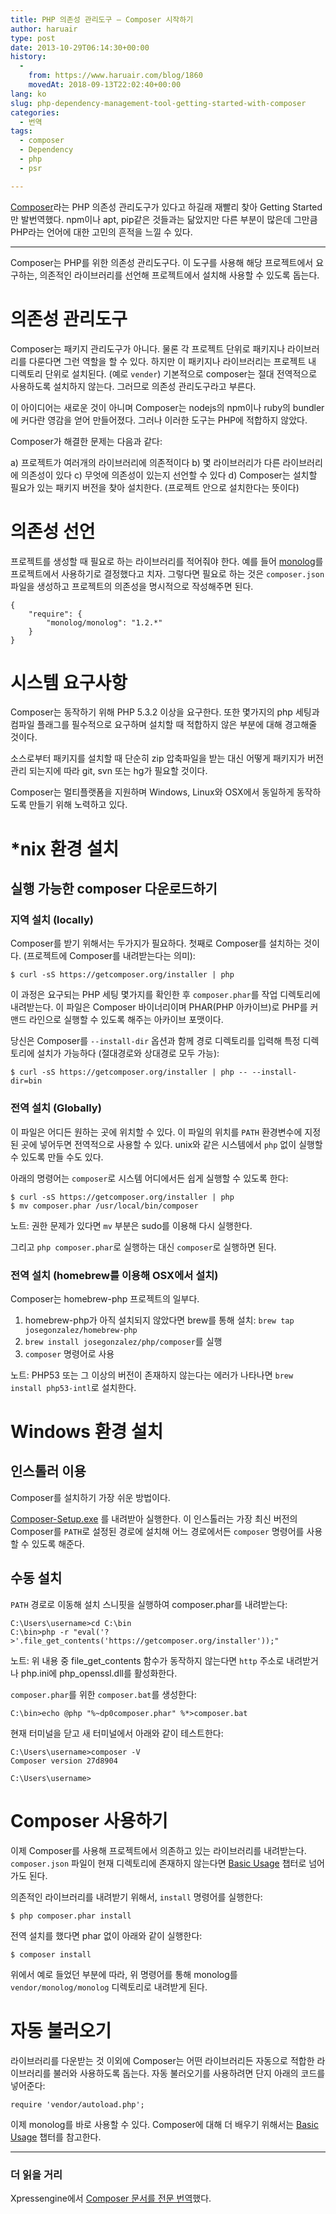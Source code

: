 ```yaml
---
title: PHP 의존성 관리도구 – Composer 시작하기
author: haruair
type: post
date: 2013-10-29T06:14:30+00:00
history:
  - 
    from: https://www.haruair.com/blog/1860
    movedAt: 2018-09-13T22:02:40+00:00
lang: ko
slug: php-dependency-management-tool-getting-started-with-composer
categories:
  - 번역
tags:
  - composer
  - Dependency
  - php
  - psr

---
```

[Composer][1]라는 PHP 의존성 관리도구가 있다고 하길래 재빨리 찾아 Getting Started만 발번역했다. npm이나 apt, pip같은 것들과는 닮았지만 다른 부분이 많은데 그만큼 PHP라는 언어에 대한 고민의 흔적을 느낄 수 있다.

* * *

Composer는 PHP를 위한 의존성 관리도구다. 이 도구를 사용해 해당 프로젝트에서 요구하는, 의존적인 라이브러리를 선언해 프로젝트에서 설치해 사용할 수 있도록 돕는다.

# 의존성 관리도구

Composer는 패키지 관리도구가 아니다. 물론 각 프로젝트 단위로 패키지나 라이브러리를 다룬다면 그런 역할을 할 수 있다. 하지만 이 패키지나 라이브러리는 프로젝트 내 디렉토리 단위로 설치된다. (예로 `vender`) 기본적으로 composer는 절대 전역적으로 사용하도록 설치하지 않는다. 그러므로 의존성 관리도구라고 부른다.

<!--more-->

이 아이디어는 새로운 것이 아니며 Composer는 nodejs의 npm이나 ruby의 bundler에 커다란 영감을 얻어 만들어졌다. 그러나 이러한 도구는 PHP에 적합하지 않았다.

Composer가 해결한 문제는 다음과 같다:

a) 프로젝트가 여러개의 라이브러리에 의존적이다 b) 몇 라이브러리가 다른 라이브러리에 의존성이 있다 c) 무엇에 의존성이 있는지 선언할 수 있다 d) Composer는 설치할 필요가 있는 패키지 버전을 찾아 설치한다. (프로젝트 안으로 설치한다는 뜻이다)

# 의존성 선언

프로젝트를 생성할 때 필요로 하는 라이브러리를 적어줘야 한다. 예를 들어 [monolog][2]를 프로젝트에서 사용하기로 결정했다고 치자. 그렇다면 필요로 하는 것은 `composer.json` 파일을 생성하고 프로젝트의 의존성을 명시적으로 작성해주면 된다.

    {
        "require": {
            "monolog/monolog": "1.2.*"
        }
    }
    

# 시스템 요구사항

Composer는 동작하기 위해 PHP 5.3.2 이상을 요구한다. 또한 몇가지의 php 세팅과 컴파일 플래그를 필수적으로 요구하며 설치할 때 적합하지 않은 부분에 대해 경고해줄 것이다.

소스로부터 패키지를 설치할 때 단순히 zip 압축파일을 받는 대신 어떻게 패키지가 버전관리 되는지에 따라 git, svn 또는 hg가 필요할 것이다.

Composer는 멀티플랫폼을 지원하며 Windows, Linux와 OSX에서 동일하게 동작하도록 만들기 위해 노력하고 있다.

# *nix 환경 설치

## 실행 가능한 composer 다운로드하기

### 지역 설치 (locally)

Composer를 받기 위해서는 두가지가 필요하다. 첫째로 Composer를 설치하는 것이다. (프로젝트에 Composer를 내려받는다는 의미):

    $ curl -sS https://getcomposer.org/installer | php
    

이 과정은 요구되는 PHP 세팅 몇가지를 확인한 후 `composer.phar`를 작업 디렉토리에 내려받는다. 이 파일은 Composer 바이너리이며 PHAR(PHP 아카이브)로 PHP를 커맨드 라인으로 실행할 수 있도록 해주는 아카이브 포맷이다.

당신은 Composer를 `--install-dir` 옵션과 함께 경로 디렉토리를 입력해 특정 디렉토리에 설치가 가능하다 (절대경로와 상대경로 모두 가능):

    $ curl -sS https://getcomposer.org/installer | php -- --install-dir=bin
    

### 전역 설치 (Globally)

이 파일은 어디든 원하는 곳에 위치할 수 있다. 이 파일의 위치를 `PATH` 환경변수에 지정된 곳에 넣어두면 전역적으로 사용할 수 있다. unix와 같은 시스템에서 `php` 없이 실행할 수 있도록 만들 수도 있다.

아래의 명령어는 `composer`로 시스템 어디에서든 쉽게 실행할 수 있도록 한다:

    $ curl -sS https://getcomposer.org/installer | php
    $ mv composer.phar /usr/local/bin/composer
    

노트: 권한 문제가 있다면 `mv` 부분은 sudo를 이용해 다시 실행한다.

그리고 `php composer.phar`로 실행하는 대신 `composer`로 실행하면 된다.

### 전역 설치 (homebrew를 이용해 OSX에서 설치)

Composer는 homebrew-php 프로젝트의 일부다.

  1. homebrew-php가 아직 설치되지 않았다면 brew를 통해 설치: `brew tap josegonzalez/homebrew-php`
  2. `brew install josegonzalez/php/composer`를 실행
  3. `composer` 명령어로 사용

노트: PHP53 또는 그 이상의 버전이 존재하지 않는다는 에러가 나타나면 `brew install php53-intl`로 설치한다.

# Windows 환경 설치

## 인스톨러 이용

Composer를 설치하기 가장 쉬운 방법이다.

[Composer-Setup.exe][3] 를 내려받아 실행한다. 이 인스톨러는 가장 최신 버전의 Composer를 `PATH`로 설정된 경로에 설치해 어느 경로에서든 `composer` 명령어를 사용할 수 있도록 해준다.

## 수동 설치

`PATH` 경로로 이동해 설치 스니핏을 실행하여 composer.phar를 내려받는다:

    C:\Users\username>cd C:\bin
    C:\bin>php -r "eval('?>'.file_get_contents('https://getcomposer.org/installer'));"
    

노트: 위 내용 중 file\_get\_contents 함수가 동작하지 않는다면 `http` 주소로 내려받거나 php.ini에 php_openssl.dll를 활성화한다.

`composer.phar`를 위한 `composer.bat`를 생성한다:

    C:\bin>echo @php "%~dp0composer.phar" %*>composer.bat
    

현재 터미널을 닫고 새 터미널에서 아래와 같이 테스트한다:

    C:\Users\username>composer -V
    Composer version 27d8904
    
    C:\Users\username>
    

# Composer 사용하기

이제 Composer를 사용해 프로젝트에서 의존하고 있는 라이브러리를 내려받는다. `composer.json` 파일이 현재 디렉토리에 존재하지 않는다면 [Basic Usage][4] 챕터로 넘어가도 된다.

의존적인 라이브러리를 내려받기 위해서, `install` 명령어를 실행한다:

    $ php composer.phar install
    

전역 설치를 했다면 phar 없이 아래와 같이 실행한다:

    $ composer install
    

위에서 예로 들었던 부분에 따라, 위 명령어를 통해 monolog를 `vendor/monolog/monolog` 디렉토리로 내려받게 된다.

# 자동 불러오기

라이브러리를 다운받는 것 이외에 Composer는 어떤 라이브러리든 자동으로 적합한 라이브러리를 불러와 사용하도록 돕는다. 자동 불러오기를 사용하려면 단지 아래의 코드를 넣어준다:

    require 'vendor/autoload.php';
    

이제 monolog를 바로 사용할 수 있다. Composer에 대해 더 배우기 위해서는 [Basic Usage][4] 챕터를 참고한다.

* * *

### 더 읽을 거리

Xpressengine에서 [Composer 문서를 전문 번역][5]했다.

 [1]: http://getcomposer.org/
 [2]: https://github.com/Seldaek/monolog
 [3]: https://getcomposer.org/Composer-Setup.exe
 [4]: http://getcomposer.org/doc/01-basic-usage.md
 [5]: http://xpressengine.github.io/Composer-korean-docs/